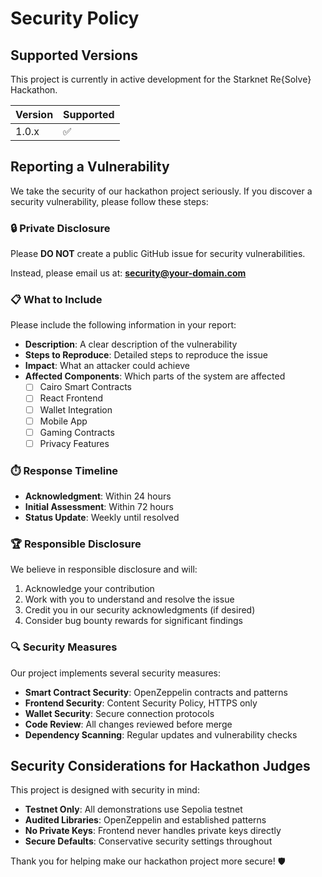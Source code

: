 # Security Policy

## Supported Versions

This project is currently in active development for the Starknet Re{Solve} Hackathon.

| Version | Supported          |
| ------- | ------------------ |
| 1.0.x   | :white_check_mark: |

## Reporting a Vulnerability

We take the security of our hackathon project seriously. If you discover a security vulnerability, please follow these steps:

### 🔒 Private Disclosure

Please **DO NOT** create a public GitHub issue for security vulnerabilities.

Instead, please email us at: **security@your-domain.com**

### 📋 What to Include

Please include the following information in your report:

- **Description**: A clear description of the vulnerability
- **Steps to Reproduce**: Detailed steps to reproduce the issue
- **Impact**: What an attacker could achieve
- **Affected Components**: Which parts of the system are affected
  - [ ] Cairo Smart Contracts
  - [ ] React Frontend
  - [ ] Wallet Integration
  - [ ] Mobile App
  - [ ] Gaming Contracts
  - [ ] Privacy Features

### ⏱️ Response Timeline

- **Acknowledgment**: Within 24 hours
- **Initial Assessment**: Within 72 hours
- **Status Update**: Weekly until resolved

### 🏆 Responsible Disclosure

We believe in responsible disclosure and will:

1. Acknowledge your contribution
2. Work with you to understand and resolve the issue
3. Credit you in our security acknowledgments (if desired)
4. Consider bug bounty rewards for significant findings

### 🔍 Security Measures

Our project implements several security measures:

- **Smart Contract Security**: OpenZeppelin contracts and patterns
- **Frontend Security**: Content Security Policy, HTTPS only
- **Wallet Security**: Secure connection protocols
- **Code Review**: All changes reviewed before merge
- **Dependency Scanning**: Regular updates and vulnerability checks

## Security Considerations for Hackathon Judges

This project is designed with security in mind:

- **Testnet Only**: All demonstrations use Sepolia testnet
- **Audited Libraries**: OpenZeppelin and established patterns
- **No Private Keys**: Frontend never handles private keys directly
- **Secure Defaults**: Conservative security settings throughout

Thank you for helping make our hackathon project more secure! 🛡️